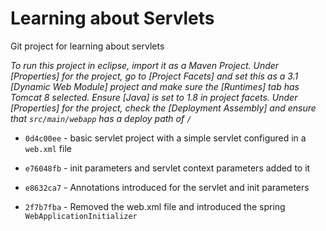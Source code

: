 # Learning about Servlets
Git project for learning about servlets

*To run this project in eclipse, import it as a Maven Project. Under [Properties] for the project, go to [Project Facets] and set this as a 3.1 [Dynamic Web Module] project and make sure the [Runtimes] tab has Tomcat 8 selected. Ensure [Java] is set to 1.8 in project facets. Under [Properties] for the project, check the [Deployment Assembly] and ensure that `src/main/webapp` has a deploy path of `/`*

* `0d4c00ee` - basic servlet project with a simple servlet configured in a `web.xml` file

* `e76048fb` - init parameters and servlet context parameters added to it

* `e8632ca7` - Annotations introduced for the servlet and init parameters

* `2f7b7fba` - Removed the web.xml file and introduced the spring `WebApplicationInitializer`

